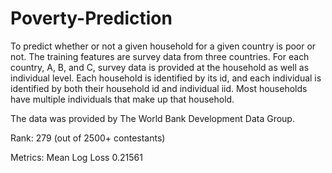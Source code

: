 # Poverty-Prediction

To predict whether or not a given household for a given country is poor or not. The training features are survey data from three countries. For each country, A, B, and C, survey data is provided at the household as well as individual level. Each household is identified by its id, and each individual is identified by both their household id and individual iid. Most households have multiple individuals that make up that household.

The data was provided by The World Bank Development Data Group.

Rank: 279 (out of 2500+ contestants)                              


Metrics: Mean Log Loss 0.21561
